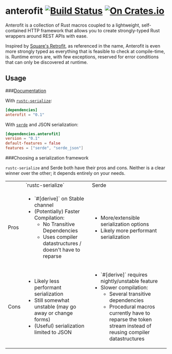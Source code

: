 # anterofit [![Build Status](https://travis-ci.org/abonander/anterofit.svg?branch=master)](https://travis-ci.org/abonander/anterofit) [![On Crates.io](https://img.shields.io/crates/v/anterofit.svg)](https://crates.io/crates/anterofit)

Anterofit is a collection of Rust macros coupled to a lightweight, self-contained HTTP framework that
allows you to create strongly-typed Rust wrappers around REST APIs with ease.

Inspired by [Square's Retrofit](https://sqaure.github.io/retrofit), as referenced in the name, Anterofit is even
more strongly typed as everything that is feasible to check at compile-time, is. Runtime errors are,
with few exceptions, reserved for error conditions that can only be discovered at runtime.

Usage
-----

###[Documentation](https://docs.rs/anterofit)

With [`rustc-serialize`](https://crates.io/crates/rustc-serialize):

```toml
[dependencies]
anterofit = "0.1"
```

With [`serde`](https://crates.io/crates/serde) and JSON serialization:

```toml
[dependencies.anterofit]
version = "0.1"
default-features = false
features = ["serde", "serde_json"]
```

###Choosing a serialization framework

`rustc-serialize` and Serde both have their pros and cons. Neither is a clear winner over the other; it depends
entirely on your needs.

<table>
    <tr>
        <td />
        <td>`rustc-serialize`</td>
        <td>Serde</td>
    </tr>
    <tr>
        <td>Pros</td>
        <td>
            <ul>
                <li> `#[derive]` on Stable channel </li>
                <li> (Potentially) Faster Compilation:
                    <ul>
                        <li> No Transitive Dependencies </li>
                        <li> Uses compiler datastructures / doesn't have to reparse </li>
                    </ul>
                </li>
            </ul>
        </td>
        <td>
            <ul>
                <li> More/extensible serialization options </li>
                <li> Likely more performant serialization </li>
            </ul>
        </td>
    </tr>
    <tr>
        <td>Cons</td>
        <td>
            <ul>
                <li> Likely less performant serialization </li>
                <li> Still somewhat unstable (may go away or change forms) </li>
                <li> (Useful) serialization limited to JSON </li>
            </ul>
        </td>
        <td>
            <ul>
                <li> `#[derive]` requires nightly/unstable feature </li>
                <li> Slower compilation:
                    <ul>
                        <li> Several transitive dependencies </li>
                        <li>
                            Procedural macros currently have to reparse the token stream instead
                            of reusing compiler datastructures
                        </li>
                    </ul>
                </li>
            </ul>
        </td>
    </tr>
</table>
